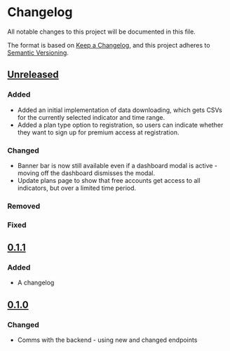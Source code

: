 # Changelog
All notable changes to this project will be documented in this file.

The format is based on [Keep a Changelog](https://keepachangelog.com/en/1.0.0/),
and this project adheres to [Semantic Versioning](https://semver.org/spec/v2.0.0.html).

## [Unreleased]
### Added
- Added an initial implementation of data downloading, which gets CSVs for the currently selected indicator and time range.
- Added a plan type option to registration, so users can indicate whether they want to sign up for premium access at registration.

### Changed
- Banner bar is now still available even if a dashboard modal is active - moving off the dashboard dismisses the modal.
- Update plans page to show that free accounts get access to all indicators, but over a limited time period.

### Removed

### Fixed

## [0.1.1]
### Added
- A changelog

## [0.1.0]
### Changed
- Comms with the backend - using new and changed endpoints

[Unreleased]: https://github.com/Flowminder/FlowKit-UI/compare/v0.1.1...HEAD
[0.1.1]: https://github.com/Flowminder/FlowKit-UI/releases/tag/v0.1.1
[0.1.0]: https://github.com/Flowminder/FlowKit-UI/releases/tag/v0.1.0

